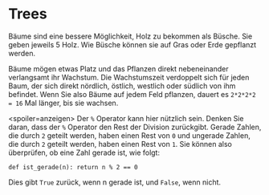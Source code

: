 # Trees
Bäume sind eine bessere Möglichkeit, Holz zu bekommen als Büsche. Sie geben jeweils 5 Holz. Wie Büsche können sie auf Gras oder Erde gepflanzt werden.

Bäume mögen etwas Platz und das Pflanzen direkt nebeneinander verlangsamt ihr Wachstum. Die Wachstumszeit verdoppelt sich für jeden Baum, der sich direkt nördlich, östlich, westlich oder südlich von ihm befindet. Wenn Sie also Bäume auf jedem Feld pflanzen, dauert es `2*2*2*2 = 16` Mal länger, bis sie wachsen.

<spoiler=anzeigen> Der `%` Operator kann hier nützlich sein. Denken Sie daran, dass der `%` Operator den Rest der Division zurückgibt. Gerade Zahlen, die durch `2` geteilt werden, haben einen Rest von `0` und ungerade Zahlen, die durch `2` geteilt werden, haben einen Rest von `1`.
Sie können also überprüfen, ob eine Zahl gerade ist, wie folgt:

`def ist_gerade(n):
	return n % 2 == 0`

Dies gibt `True` zurück, wenn n gerade ist, und `False`, wenn nicht.
</spoiler>
